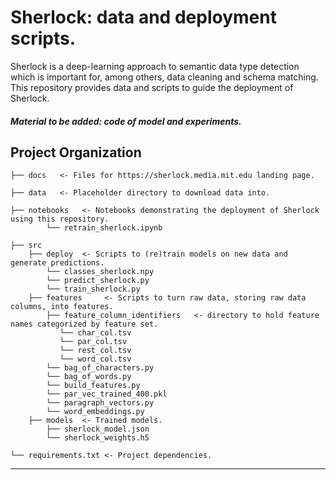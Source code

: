 # Sherlock: data and deployment scripts.

Sherlock is a deep-learning approach to semantic data type detection which is important for, among others, data cleaning and schema matching. This repository provides data and scripts to guide the deployment of Sherlock.

##### Material to be added: code of model and experiments.

## Project Organization
     
    ├── docs   <- Files for https://sherlock.media.mit.edu landing page.
     
    ├── data   <- Placeholder directory to download data into.
     
    ├── notebooks   <- Notebooks demonstrating the deployment of Sherlock using this repository.
            └── retrain_sherlock.ipynb
     
    ├── src                
        ├── deploy  <- Scripts to (re)train models on new data and generate predictions.
            └── classes_sherlock.npy
            └── predict_sherlock.py
            └── train_sherlock.py
        ├── features     <- Scripts to turn raw data, storing raw data columns, into features.
            ├── feature_column_identifiers   <- directory to hold feature names categorized by feature set.
               └── char_col.tsv
               └── par_col.tsv
               └── rest_col.tsv
               └── word_col.tsv
            └── bag_of_characters.py
            └── bag_of_words.py
            └── build_features.py
            └── par_vec_trained_400.pkl
            └── paragraph_vectors.py
            └── word_embeddings.py
        ├── models  <- Trained models.
            ├── sherlock_model.json
            └── sherlock_weights.h5
    
    └── requirements.txt <- Project dependencies.

------------
